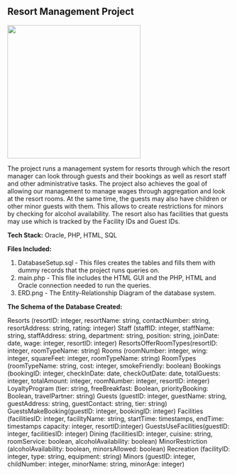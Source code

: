 ## Resort Management Project ##  

<img src="https://github.com/deepparekh02/resort-database-management/assets/65657471/c91e8ad8-5dc9-422f-ab4c-8a3b295dec9c" width=300>
  
The project runs a management system for resorts through which the resort manager can look through guests and their bookings as well as resort staff and other administrative tasks. The project also achieves the goal of allowing our management to manage wages through aggregation and look at the resort rooms. At the same time, the guests may also have children or other minor guests with them. This allows to create restrictions for minors by checking for alcohol availability. The resort also has facilities that guests may use which is tracked by the Facility IDs and Guest IDs. 

**Tech Stack:** Oracle, PHP, HTML, SQL
    
**Files Included:**
1) DatabaseSetup.sql - This files creates the tables and fills them with dummy records that the project runs queries on.
2) main.php - This file includes the HTML GUI and the PHP, HTML and Oracle connection needed to run the queries.
3) ERD.png - The Entity-Relationship Diagram of the database system.
    
**The Schema of the Database Created:**   
    
Resorts (resortID: integer, resortName: string, contactNumber: string, resortAddress: string, rating: integer)
Staff (staffID: integer, staffName: string, staffAddress: string, department: string, position: string, joinDate: date, wage: integer, resortID: integer)
ResortsOfferRoomTypes(resortID: integer, roomTypeName: string)
Rooms (roomNumber: integer, wing: integer, squareFeet: integer, roomTypeName: string)
RoomTypes (roomTypeName: string, cost: integer, smokeFriendly: boolean)
Bookings (bookingID: integer, checkInDate: date, checkOutDate: date, totalGuests: integer, totalAmount: integer, roomNumber: integer, resortID: integer)
LoyaltyProgram (tier: string, freeBreakfast: Boolean, priorityBooking: Boolean, travelPartner: string)
Guests (guestID: integer, guestName: string, guestAddress: string, guestContact: string, tier: string)
GuestsMakeBooking(guestID: integer, bookingID: integer)
Facilities (facilitiesID: integer, facilityName: string, startTime: timestamps, endTime: timestamps capacity: integer, resortID:integer)
GuestsUseFacilities(guestID: integer, facilitiesID: integer)
Dining (facilitiesID: integer, cuisine: string, roomService: boolean, alcoholAvailability: boolean)
MinorRestriction (alcoholAvailability: boolean, minorsAllowed: boolean)
Recreation (facilityID: integer, type: string, equipment: string)
Minors (guestID: integer, childNumber: integer, minorName: string, minorAge: integer)
